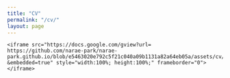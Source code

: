 ```yaml
---
title: "CV"
permalink: "/cv/"
layout: page
---
```

    <iframe src="https://docs.google.com/gview?url= https://github.com/narae-park/narae-park.github.io/blob/e5463020e792c5f21c040a09b1131a82a64eb05a/assets/cv/cv_parkn.pdf &embedded=true" style="width:100%; height:100%;" frameborder="0"></iframe>

